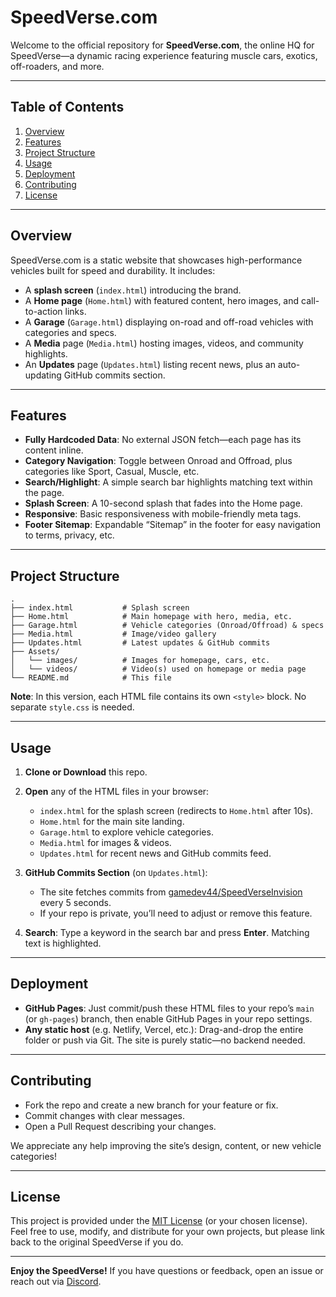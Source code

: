 # SpeedVerse.com

Welcome to the official repository for **SpeedVerse.com**, the online HQ for SpeedVerse—a dynamic racing experience featuring muscle cars, exotics, off-roaders, and more.

---

## Table of Contents
1. [Overview](#overview)
2. [Features](#features)
3. [Project Structure](#project-structure)
4. [Usage](#usage)
5. [Deployment](#deployment)
6. [Contributing](#contributing)
7. [License](#license)

---

## Overview
SpeedVerse.com is a static website that showcases high-performance vehicles built for speed and durability. It includes:
- A **splash screen** (`index.html`) introducing the brand.
- A **Home page** (`Home.html`) with featured content, hero images, and call-to-action links.
- A **Garage** (`Garage.html`) displaying on-road and off-road vehicles with categories and specs.
- A **Media** page (`Media.html`) hosting images, videos, and community highlights.
- An **Updates** page (`Updates.html`) listing recent news, plus an auto-updating GitHub commits section.

---

## Features
- **Fully Hardcoded Data**: No external JSON fetch—each page has its content inline.
- **Category Navigation**: Toggle between Onroad and Offroad, plus categories like Sport, Casual, Muscle, etc.
- **Search/Highlight**: A simple search bar highlights matching text within the page.
- **Splash Screen**: A 10-second splash that fades into the Home page.
- **Responsive**: Basic responsiveness with mobile-friendly meta tags.
- **Footer Sitemap**: Expandable “Sitemap” in the footer for easy navigation to terms, privacy, etc.

---

## Project Structure

```
.
├── index.html           # Splash screen
├── Home.html            # Main homepage with hero, media, etc.
├── Garage.html          # Vehicle categories (Onroad/Offroad) & specs
├── Media.html           # Image/video gallery
├── Updates.html         # Latest updates & GitHub commits
├── Assets/
│   └── images/          # Images for homepage, cars, etc.
│   └── videos/          # Video(s) used on homepage or media page
└── README.md            # This file
```

**Note**: In this version, each HTML file contains its own `<style>` block. No separate `style.css` is needed.

---

## Usage
1. **Clone or Download** this repo.
2. **Open** any of the HTML files in your browser:
   - `index.html` for the splash screen (redirects to `Home.html` after 10s).
   - `Home.html` for the main site landing.
   - `Garage.html` to explore vehicle categories.
   - `Media.html` for images & videos.
   - `Updates.html` for recent news and GitHub commits feed.

3. **GitHub Commits Section** (on `Updates.html`):
   - The site fetches commits from [gamedev44/SpeedVerseInvision](https://github.com/gamedev44/SpeedVerseInvision) every 5 seconds.
   - If your repo is private, you’ll need to adjust or remove this feature.

4. **Search**: Type a keyword in the search bar and press **Enter**. Matching text is highlighted.

---

## Deployment
- **GitHub Pages**: Just commit/push these HTML files to your repo’s `main` (or `gh-pages`) branch, then enable GitHub Pages in your repo settings.
- **Any static host** (e.g. Netlify, Vercel, etc.): Drag-and-drop the entire folder or push via Git. The site is purely static—no backend needed.

---

## Contributing
- Fork the repo and create a new branch for your feature or fix.
- Commit changes with clear messages.
- Open a Pull Request describing your changes.

We appreciate any help improving the site’s design, content, or new vehicle categories!

---

## License
This project is provided under the [MIT License](LICENSE) (or your chosen license). Feel free to use, modify, and distribute for your own projects, but please link back to the original SpeedVerse if you do.

---

**Enjoy the SpeedVerse!** If you have questions or feedback, open an issue or reach out via [Discord](https://discord.gg/speedverse).
```